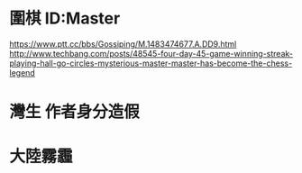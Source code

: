 # 圍棋 ID:Master #
https://www.ptt.cc/bbs/Gossiping/M.1483474677.A.DD9.html
http://www.techbang.com/posts/48545-four-day-45-game-winning-streak-playing-hall-go-circles-mysterious-master-master-has-become-the-chess-legend

# 灣生 作者身分造假 #

# 大陸霧霾 #
